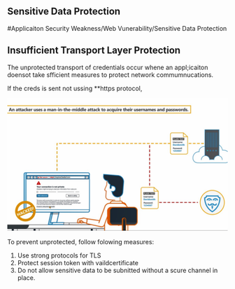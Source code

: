 ## Sensitive Data Protection

#Applicaiton Security Weakness/Web Vunerability/Sensitive Data Protection

## Insufficient Transport Layer Protection 
The unprotected transport of credentials occur whene an appl;icaiton doensot take sfficient measures to protect network commumnucations.


If the creds is sent not ussing **https protocol, 

![Alt Text](../../src/Assets/insecure.png)

To prevent unprotected, follow folowing measures:
1. Use strong protocols for TLS
2. Protect session token with vaildcertificate 
3. Do not allow sensitive data to be subnitted without a scure channel in place. 
